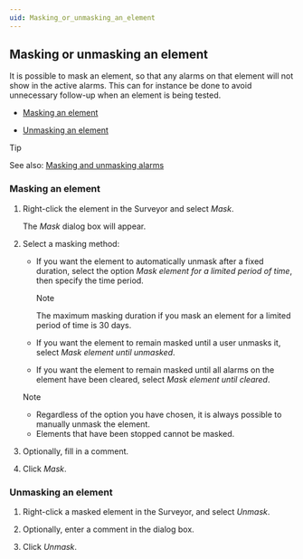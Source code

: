 ```yaml
---
uid: Masking_or_unmasking_an_element
---
```


## Masking or unmasking an element

It is possible to mask an element, so that any alarms on that element will not show in the active alarms. This can for instance be done to avoid unnecessary follow-up when an element is being tested.

- [Masking an element](#masking-an-element)

- [Unmasking an element](#unmasking-an-element)

> [!TIP]
> See also:
> [Masking and unmasking alarms](xref:Masking_and_unmasking_alarms)

### Masking an element

1. Right-click the element in the Surveyor and select *Mask*.

    The *Mask* dialog box will appear.

2. Select a masking method:

    - If you want the element to automatically unmask after a fixed duration, select the option *Mask element for a limited period of time*, then specify the time period.

        > [!NOTE]
        > The maximum masking duration if you mask an element for a limited period of time is 30 days.

    - If you want the element to remain masked until a user unmasks it, select *Mask element until unmasked*.

    - If you want the element to remain masked until all alarms on the element have been cleared, select *Mask element until cleared*.

    > [!NOTE]
    > - Regardless of the option you have chosen, it is always possible to manually unmask the element.
    > - Elements that have been stopped cannot be masked.

3. Optionally, fill in a comment.

4. Click *Mask*.

### Unmasking an element

1. Right-click a masked element in the Surveyor, and select *Unmask*.

2. Optionally, enter a comment in the dialog box.

3. Click *Unmask*.
